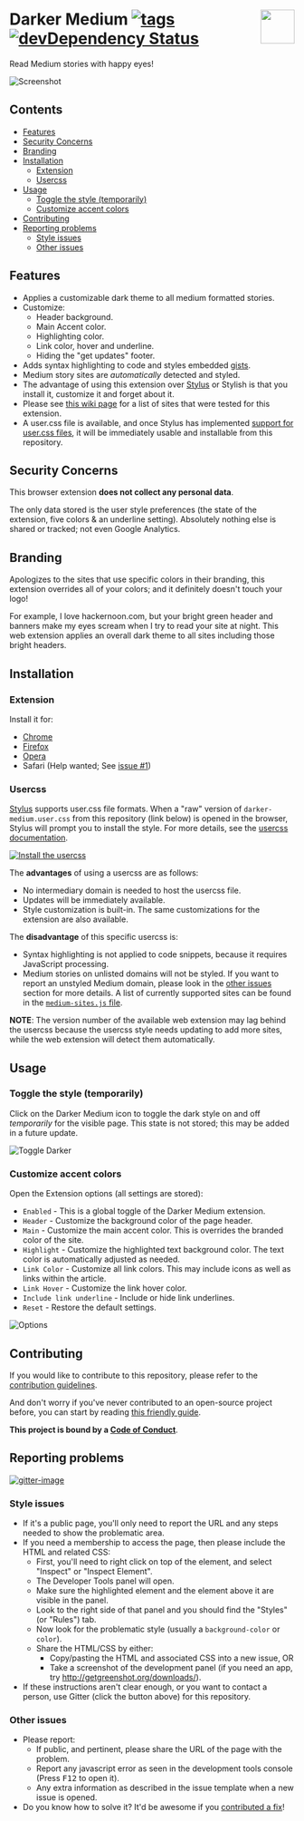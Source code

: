 # <img src="icons/icon128.png" width="60px" align="right"> Darker Medium [![tags][tag-img]][tag-url] [![devDependency Status][david-dev-img]][david-dev-url]

[tag-url]: https://github.com/Mottie/Darker-Medium/tags
[tag-img]: https://img.shields.io/github/tag/Mottie/Darker-Medium.svg
[david-dev-url]: https://david-dm.org/Mottie/Darker-Medium#info=devDependencies
[david-dev-img]: https://david-dm.org/Mottie/Darker-Medium/dev-status.svg

Read Medium stories with happy eyes!

![Screenshot](images/Medium-site-screenshot.png)

## Contents

* [Features](#features)
* [Security Concerns](#security-concerns)
* [Branding](#branding)
* [Installation](#installation)
  * [Extension](#extension)
  * [Usercss](#usercss)
* [Usage](#usage)
  * [Toggle the style (temporarily)](#toggle-the-style-temporarily)
  * [Customize accent colors](#customize-accent-colors)
* [Contributing](#contributing)
* [Reporting problems](#reporting-problems)
  * [Style issues](#style-issues)
  * [Other issues](#other-issues)

## Features

* Applies a customizable dark theme to all medium formatted stories.
* Customize:
  * Header background.
  * Main Accent color.
  * Highlighting color.
  * Link color, hover and underline.
  * Hiding the "get updates" footer.
* Adds syntax highlighting to code and styles embedded [gists](https://gist.github.com/).
* Medium story sites are *automatically* detected and styled.
* The advantage of using this extension over [Stylus](http://add0n.com/stylus.html) or Stylish is that you install it, customize it and forget about it.
* Please see [this wiki page](https://github.com/Mottie/Darker-Medium/wiki/Tested-pages) for a list of sites that were tested for this extension.
* A user.css file is available, and once Stylus has implemented [support for user.css files](https://github.com/openstyles/stylus/pull/134), it will be immediately usable and installable from this repository.

## Security Concerns

This browser extension **does not collect any personal data**.

The only data stored is the user style preferences (the state of the extension, five colors &amp; an underline setting). Absolutely nothing else is shared or tracked; not even Google Analytics.

## Branding

Apologizes to the sites that use specific colors in their branding, this extension overrides all of your colors; and it definitely doesn't touch your logo!

For example, I love hackernoon.com, but your bright green header and banners make my eyes scream when I try to read your site at night. This web extension applies an overall dark theme to all sites including those bright headers.

## Installation

### Extension

Install it for:
* [Chrome](https://chrome.google.com/webstore/detail/darker-medium/ffhffkeoooocikeclopcedglnjhoddfj)
* [Firefox](https://addons.mozilla.org/en-US/firefox/addon/darker-medium/)
* [Opera](https://addons.opera.com/en/extensions/details/darker-medium/)
* Safari (Help wanted; See [issue #1](https://github.com/Mottie/Darker-Medium/issues/1))

### Usercss

[Stylus](http://add0n.com/stylus.html) supports user.css file formats. When a "raw" version of `darker-medium.user.css` from this repository (link below) is opened in the browser, Stylus will prompt you to install the style. For more details, see the [usercss documentation](https://github.com/openstyles/stylus/wiki/Usercss).

[![Install the usercss](https://img.shields.io/badge/Install%20directly%20with-Stylus-285959.svg)](https://raw.githubusercontent.com/Mottie/Darker-Medium/master/darker-medium.user.css)

The **advantages** of using a usercss are as follows:

* No intermediary domain is needed to host the usercss file.
* Updates will be immediately available.
* Style customization is built-in. The same customizations for the extension are also available.

The **disadvantage** of this specific usercss is:

* Syntax highlighting is not applied to code snippets, because it requires JavaScript processing.
* Medium stories on unlisted domains will not be styled. If you want to report an unstyled Medium domain, please look in the [other issues](#other-issues) section for more details. A list of currently supported sites can be found in the [`medium-sites.js` file](./build/medium-sites.js).

**NOTE**: The version number of the available web extension may lag behind the usercss because the usercss style needs updating to add more sites, while the web extension will detect them automatically.

## Usage

### Toggle the style (temporarily)

Click on the Darker Medium icon to toggle the dark style on and off *temporarily* for the visible page. This state is not stored; this may be added in a future update.

![Toggle Darker](images/Darker-Medium-toggle.gif)

### Customize accent colors

Open the Extension options (all settings are stored):

* `Enabled` - This is a global toggle of the Darker Medium extension.
* `Header` - Customize the background color of the page header.
* `Main` - Customize the main accent color. This is overrides the branded color of the site.
* `Highlight` - Customize the highlighted text background color. The text color is automatically adjusted as needed.
* `Link Color` - Customize all link colors. This may include icons as well as links within the article.
* `Link Hover` - Customize the link hover color.
* `Include link underline` - Include or hide link underlines.
* `Reset` - Restore the default settings.

![Options](images/Darker-Medium-options.png)

## Contributing

If you would like to contribute to this repository, please refer to the [contribution guidelines](./.github/CONTRIBUTING.md).

And don't worry if you've never contributed to an open-source project before, you can start by reading [this friendly guide](https://github.com/Roshanjossey/first-contributions#readme).

**This project is bound by a [Code of Conduct](./.github/CODE_OF_CONDUCT.md)**.

## Reporting problems

[![gitter-image]][gitter-url]

### Style issues

* If it's a public page, you'll only need to report the URL and any steps needed to show the problematic area.
* If you need a membership to access the page, then please include the HTML and related CSS:
  * First, you'll need to right click on top of the element, and select "Inspect" or "Inspect Element".
  * The Developer Tools panel will open.
  * Make sure the highlighted element and the element above it are visible in the panel.
  * Look to the right side of that panel and you should find the "Styles" (or "Rules") tab.
  * Now look for the problematic style (usually a `background-color` or `color`).
  * Share the HTML/CSS by either:
    * Copy/pasting the HTML and associated CSS into a new issue, OR
    * Take a screenshot of the development panel (if you need an app, try http://getgreenshot.org/downloads/).
* If these instructions aren't clear enough, or you want to contact a person, use Gitter (click the button above) for this repository.

[gitter-url]: https://gitter.im/Darker-Medium
[gitter-image]: https://img.shields.io/badge/GITTER-join%20chat-yellowgreen.svg

### Other issues

* Please report:
  * If public, and pertinent, please share the URL of the page with the problem.
  * Report any javascript error as seen in the development tools console (Press <kbd>F12</kbd> to open it).
  * Any extra information as described in the issue template when a new issue is opened.
* Do you know how to solve it? It'd be awesome if you [contributed a fix](./.github/CONTRIBUTING.md)!
